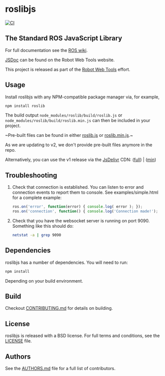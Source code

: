 # roslibjs

[![CI](https://github.com/RobotWebTools/roslibjs/actions/workflows/main.yml/badge.svg)](https://github.com/RobotWebTools/roslibjs/actions/workflows/main.yml)

## The Standard ROS JavaScript Library

For full documentation see the [ROS wiki](http://wiki.ros.org/roslibjs).

[JSDoc](https://robotwebtools.github.io/roslibjs) can be found on the Robot Web Tools website.

This project is released as part of the [Robot Web Tools](https://robotwebtools.github.io/) effort.

## Usage

Install roslibjs with any NPM-compatible package manager via, for example,

```bash
npm install roslib
``` 

The build output `node_modules/roslib/build/roslib.js` or `node_modules/roslib/build/roslib.min.js` can then be included in your project. 

~Pre-built files can be found in either [roslib.js](build/roslib.js) or [roslib.min.js](build/roslib.min.js).~

As we are updating to v2, we don't provide pre-built files anymore in the repo.

Alternatively, you can use the v1 release via the [JsDelivr](https://www.jsdelivr.com/) CDN: ([full](https://cdn.jsdelivr.net/npm/roslib@1/build/roslib.js)) | ([min](https://cdn.jsdelivr.net/npm/roslib@1/build/roslib.min.js))

## Troubleshooting

1. Check that connection is established. You can listen to error and
   connection events to report them to console. See
   examples/simple.html for a complete example:

   ```js
   ros.on('error', function(error) { console.log( error ); });
   ros.on('connection', function() { console.log('Connection made!'); });
   ```

2. Check that you have the websocket server is running on
   port 9090. Something like this should do:

   ```bash
   netstat -a | grep 9090
   ```

## Dependencies

roslibjs has a number of dependencies. You will need to run:

```bash
npm install
```

Depending on your build environment.

## Build

Checkout [CONTRIBUTING.md](CONTRIBUTING.md) for details on building.

## License

roslibjs is released with a BSD license. For full terms and conditions, see the [LICENSE](LICENSE) file.

## Authors

See the [AUTHORS.md](AUTHORS.md) file for a full list of contributors.
